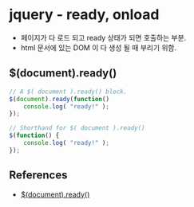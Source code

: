 # jquery - ready, onload
* 페이지가 다 로드 되고 ready 상태가 되면 호출하는 부분.
* html 문서에 있는 DOM 이 다 생성 될 때 부리기 위함.

## $(document).ready()
```javascript
// A $( document ).ready() block.
$(document).ready(function() 
    console.log( "ready!" );
});
```

```javascript
// Shorthand for $( document ).ready()
$(function() {
    console.log( "ready!" );
});
```

## References
* [$(document).ready()](https://learn.jquery.com/using-jquery-core/document-ready/)